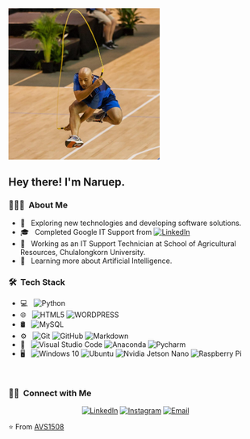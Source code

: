 <img src="https://github.com/naruep/My-Resume/blob/main/image/tj.jpg" width="300" height="300">

<h2> Hey there! I'm Naruep.</h2>

<h3> 👨🏻‍💻 &nbsp;About Me </h3>

- 🤔 &nbsp; Exploring new technologies and developing software solutions.
- 🎓 &nbsp; Completed Google IT Support from <a href="https://coursera.org/share/c9e6c624ee242130784db86fa36d20b1"><img alt="LinkedIn" src="https://img.shields.io/badge/-Coursera-333333?style=flat&logo=coursera"></a>
- 💼 &nbsp; Working as an IT Support Technician at School of Agricultural Resources, Chulalongkorn University.
- 🌱 &nbsp; Learning more about Artificial Intelligence.

<h3> 🛠 &nbsp;Tech Stack</h3>

- 💻 &nbsp;
  ![Python](https://img.shields.io/badge/-Python-333333?style=flat&logo=python)
- 🌐 &nbsp;
  ![HTML5](https://img.shields.io/badge/-HTML5-333333?style=flat&logo=HTML5)
  ![WORDPRESS](https://img.shields.io/badge/-Wordpress-333333?style=flat&logo=wordpress)
- 🛢 &nbsp;
  ![MySQL](https://img.shields.io/badge/-MySQL-333333?style=flat&logo=mysql)
- ⚙️ &nbsp;
  ![Git](https://img.shields.io/badge/-Git-333333?style=flat&logo=git)
  ![GitHub](https://img.shields.io/badge/-GitHub-333333?style=flat&logo=github)
  ![Markdown](https://img.shields.io/badge/-Markdown-333333?style=flat&logo=markdown)
- 🔧 &nbsp;
  ![Visual Studio Code](https://img.shields.io/badge/-Visual%20Studio%20Code-333333?style=flat&logo=visual-studio-code&logoColor=007ACC)
  ![Anaconda](https://img.shields.io/badge/-Anaconda-333333?style=flat&logo=anaconda)
  ![Pycharm](https://img.shields.io/badge/-Pycharm-333333?style=flat&logo=pycharm)
- 🖥 &nbsp;
  ![Windows 10](https://img.shields.io/badge/-Windows-333333?style=flat&logo=windows)
  ![Ubuntu](https://img.shields.io/badge/-Ubuntu-333333?style=flat&logo=ubuntu)
  ![Nvidia Jetson Nano](https://img.shields.io/badge/-Nvidia-333333?style=flat&logo=nvidia)
  ![Raspberry Pi](https://img.shields.io/badge/-Raspberry_Pi-333333?style=flat&logo=raspberrypi)

<br/>

<h3> 🤝🏻 &nbsp;Connect with Me </h3>

<p align="center">
<a href="https://www.linkedin.com/in/naruep-jukping-98310047/"><img alt="LinkedIn" src="https://img.shields.io/badge/LinkedIn-Naruep%20Jukping%20-blue?style=flat-square&logo=linkedin"></a>
<a href="https://www.instagram.com/naruep/"><img alt="Instagram" src="https://img.shields.io/badge/Instagram-naruep-blue?style=flat-square&logo=instagram"></a>
<a href="mailto:naruep.j@chula.ac.th"><img alt="Email" src="https://img.shields.io/badge/Email-naruep@hotmail.com-blue?style=flat-square&logo=hotmail"></a>
</p>

⭐️ From [AVS1508](https://github.com/AVS1508)
